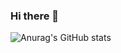 ### Hi there 👋

![Anurag's GitHub stats](https://github-readme-stats.vercel.app/api?username=Dayoung1014&show_icons=true&theme=radical)
